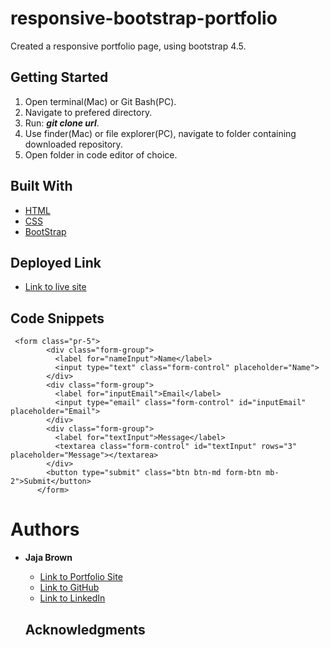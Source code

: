 # responsive-bootstrap-portfolio

Created a responsive portfolio page, using bootstrap 4.5.

## Getting Started
1. Open terminal(Mac) or Git Bash(PC).
2. Navigate to prefered directory.
3. Run: **_git clone url_**.
4. Use finder(Mac) or file explorer(PC), navigate to folder containing downloaded repository.
5. Open folder in code editor of choice.

## Built With
  * [HTML](https://developer.mozilla.org/en-US/docs/Web/HTML)
  * [CSS](https://developer.mozilla.org/en-US/docs/Web/CSS)
  * [BootStrap](www.getbootstrap.com)

  ## Deployed Link
  * [Link to live site](https://jbrown827.github.io/responsive-bootstrap-portfolio/)

  ## Code Snippets
  ```
   <form class="pr-5">
          <div class="form-group">
            <label for="nameInput">Name</label>
            <input type="text" class="form-control" placeholder="Name">
          </div>
          <div class="form-group">
            <label for="inputEmail">Email</label>
            <input type="email" class="form-control" id="inputEmail" placeholder="Email">
          </div>
          <div class="form-group">
            <label for="textInput">Message</label>
            <textarea class="form-control" id="textInput" rows="3" placeholder="Message"></textarea>
          </div>
          <button type="submit" class="btn btn-md form-btn mb-2">Submit</button>
        </form>

  ```

  # Authors
  * **Jaja Brown**
      * [Link to Portfolio Site]()
      * [Link to GitHub](https://github.com/jbrown827)
      * [Link to LinkedIn](https://www.linkedin.com/in/jaja-brown-a42261201/)

      ## Acknowledgments
